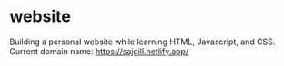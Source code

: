 # website

Building a personal website while learning HTML, Javascript, and CSS. 
Current domain name: https://sajgill.netlify.app/
